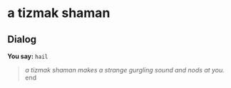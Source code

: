 # a tizmak shaman
## Dialog

**You say:** `hail`



>*a tizmak shaman makes a strange gurgling sound and nods at you.*
end